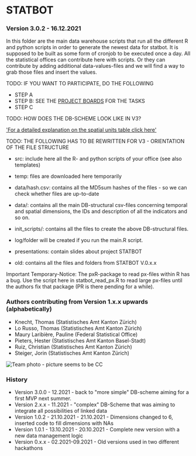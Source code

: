 # STATBOT

### Version 3.0.2 - 16.12.2021

In this folder are the main data warehouse scripts that run all the different R and python scripts in order to generate the newest data for statbot. It is supposed to be built as some form of cronjob to be executed once a day. All the statistical offices can contribute here with scripts. Or they can contribute by adding additional data-values-files and we will find a way to grab those files and insert the values.

TODO: IF YOU WANT TO PARTICIPATE, DO THE FOLLOWING
- STEP A
- STEP B: SEE THE [PROJECT BOARDS](https://github.com/statistikZH/statbot/projects) FOR THE TASKS
- STEP C


TODO: HOW DOES THE DB-SCHEME LOOK LIKE IN V3?

['For a detailed explanation on the spatial units table click here'](readme_folder/spatialunits.md)


TODO: THE FOLLOWING HAS TO BE REWRITTEN FOR V3 - ORIENTATION OF THE FILE STRUCTURE

- src: include here all the R- and python scripts of your office (see also templates)
- temp: files are downloaded here temporarily
- data/hash.csv: contains all the MD5sum hashes of the files - so we can check whether files are up-to-date
- data/: contains all the main DB-structural csv-files concerning temporal and spatial dimensions, the IDs and description of all the indicators and so on. 
- init_scripts/: contains all the files to create the above DB-structural files. 
- log/folder will be created if you run the main.R script.

- presentations: contain slides about project STATBOT
- old: contains all the files and folders from STATBOT V.0.x.x


Important Temporary-Notice: The pxR-package to read px-files within R has a bug. Use the script here in statbot_read_px.R to read large px-files until the authors fix that package (PR is there pending for a while).

### Authors contributing from Version 1.x.x upwards (alphabetically)
- Knecht, Thomas (Statistisches Amt Kanton Zürich)
- Lo Russo, Thomas (Statistisches Amt Kanton Zürich)
- Maury Laribière, Pauline (Federal Statistical Office)
- Pieters, Hester (Statistisches Amt Kanton Basel-Stadt)
- Ruiz, Christian (Statistisches Amt Kanton Zürich)
- Steiger, Jorin (Statistisches Amt Kanton Zürich)

![Team photo - picture seems to be CC](https://user-images.githubusercontent.com/12788884/146254759-60c53e6e-7378-45ca-9fcf-0b3944b9c92e.png)



### History
- Version 3.0.0 - 12.2021 - back to "more simple" DB-scheme aiming for a first MVP next summer.  
- Version 2.x.x - 11.2021 - "complex" DB-Scheme that was aiming to integrate all possibilities of linked data
- Version 1.0.2 - 21.10.2021 - 21.10.2021 - Dimensions changed to 6, inserted code to fill dimensions with NAs
- Version 1.0.1 - 13.10.2021 - 20.10.2021 - Complete new version with a new data management logic
- Version 0.x.x - 02.2021-09.2021 - Old versions used in two different hackathons



